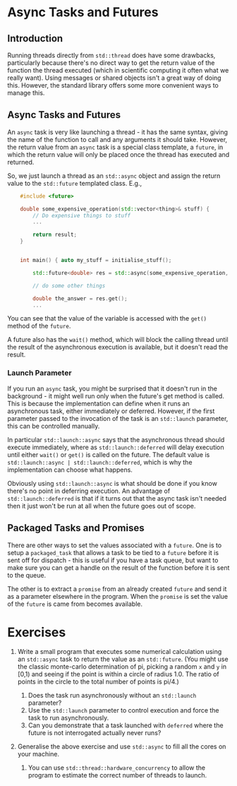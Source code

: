 # Async Tasks and Futures

## Introduction


Running threads directly from `std::thread` does have some drawbacks,
particularly because there's no direct way to get the return value of
the function the thread executed (which in scientific computing it
often what we really want). Using messages or shared objects isn't a
great way of doing this. However, the standard library offers some
more convenient ways to manage this.

## Async Tasks and Futures 

An `async` task is very like launching a thread - it has the same
syntax, giving the name of the function to call and any arguments it
should take. However, the return value from an `async` task is a
special class template, a `future`, in which the return value will
only be placed once the thread has executed and returned.

So, we just launch a thread as an `std::async` object and assign the
return value to the `std::future` templated class. E.g.,


```cpp
    #include <future>

    double some_expensive_operation(std::vector<thing>& stuff) {
        // Do expensive things to stuff
        ...

        return result;
    }


    int main() { auto my_stuff = initialise_stuff();

        std::future<double> res = std::async(some_expensive_operation, std::ref(my_stuff));

        // do some other things

        double the_answer = res.get();
        ...
```

You can see that the value of the variable is accessed with the `get()`
method of the `future`.

A future also has the `wait()` method, which will block the calling
thread until the result of the asynchronous execution is available,
but it doesn't read the result.

### Launch Parameter

If you run an `async` task, you might be surprised that it doesn't run
in the background - it might well run only when the future's get
method is called. This is because the implementation can define when
it runs an asynchronous task, either immediately or deferred. However,
if the first parameter passed to the invocation of the task is an
`std::launch` parameter, this can be controlled manually.

In particular `std::launch::async` says that the asynchronous thread
should execute immediately, where as `std::launch::deferred` will
delay execution until either `wait()` or `get()` is called on the
future. The default value is `std::launch::async |
std::launch::deferred`, which is why the implementation can choose
what happens.

Obviously using `std::launch::async` is what should be done if you
know there's no point in deferring execution. An advantage of
`std::launch::deferred` is that if it turns out that the async task
isn't needed then it just won't be run at all when the future goes out
of scope. 

Packaged Tasks and Promises
--

There are other ways to set the values associated with a `future`. One
is to setup a `packaged_task` that allows a task to be tied to a
`future` before it is sent off for dispatch - this is useful if you
have a task queue, but want to make sure you can get a handle on the result of
the function before it is sent to the queue.

The other is to extract a `promise` from an already created `future`
and send it as a parameter elsewhere in the program. When the
`promise` is set the value of the `future` is came from becomes
available.


# Exercises

1. Write a small program that executes some numerical calculation
   using an `std::async` task to return the value as an
   `std::future`. (You might use the classic monte-carlo determination
   of pi, picking a random `x` and `y` in
   [0,1) and seeing if the point is within a circle of radius 1.0.
   The ratio of points in the circle to the total number of points is pi/4.)
    1. Does the task run asynchronously without an `std::launch` parameter?
	1. Use the `std::launch` parameter to control execution and force the task to run asynchronously.
	1. Can you demonstrate that a task launched with `deferred` where the future is not interrogated actually never runs?

2. Generalise the above exercise and use `std::async` to fill all the cores on your machine.
    1. You can use `std::thread::hardware_concurrency` to allow the program to estimate the correct number of threads to launch.

